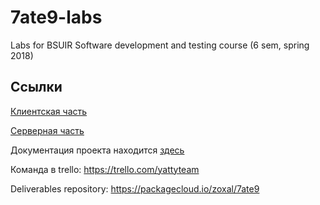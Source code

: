 # 7ate9-labs
Labs for BSUIR Software development and testing course (6 sem, spring 2018)

## Ссылки

[Клиентская часть](https://github.com/Kimentii/7ate9-client)

[Серверная часть](https://github.com/zoxal/7ate9)

Документация проекта находится [здесь](https://github.com/ZoXaL/7ate9-backend/wiki)

Команда в trello: https://trello.com/yattyteam

Deliverables repository: https://packagecloud.io/zoxal/7ate9
